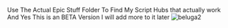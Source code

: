 Use The Actual Epic Stuff Folder To Find My Script Hubs that actually work
And Yes This is an BETA Version
I will add more to it later
![beluga2](https://github.com/SuperMarioChris19/MyActualEpicStuff/assets/134161760/288d869e-fbc5-439e-9962-51f17fdaa62c)
